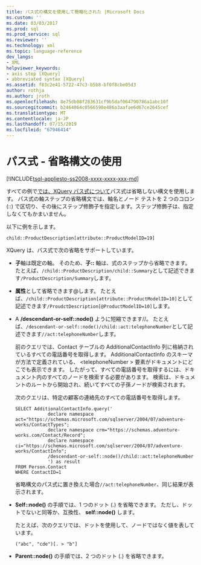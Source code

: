 ```yaml
---
title: パス式の構文を使用して簡略化された |Microsoft Docs
ms.custom: ''
ms.date: 03/03/2017
ms.prod: sql
ms.prod_service: sql
ms.reviewer: ''
ms.technology: xml
ms.topic: language-reference
dev_langs:
- XML
helpviewer_keywords:
- axis step [XQuery]
- abbreviated syntax [XQuery]
ms.assetid: f83c2e41-5722-47c3-b5b8-bf0f8cbe05d3
author: rothja
ms.author: jroth
ms.openlocfilehash: 8e75db08f283631cf9b5daf064790786a1abc10f
ms.sourcegitcommit: b2464064c0566590e486a3aafae6d67ce2645cef
ms.translationtype: MT
ms.contentlocale: ja-JP
ms.lasthandoff: 07/15/2019
ms.locfileid: "67946414"
---
```

# <a name="path-expressions---using-abbreviated-syntax"></a>パス式 - 省略構文の使用
[!INCLUDE[tsql-appliesto-ss2008-xxxx-xxxx-xxx-md](../includes/tsql-appliesto-ss2008-xxxx-xxxx-xxx-md.md)]

  すべての例で[では、XQuery パス式について](../xquery/path-expressions-xquery.md)パス式は省略しない構文を使用します。 パス式の軸ステップの省略構文では、軸名とノード テストを 2 つのコロン (::) で区切り、その後にステップ修飾子を指定します。ステップ修飾子は、指定しなくてもかまいません。  
  
 以下に例を示します。  
  
```  
child::ProductDescription[attribute::ProductModelID=19]  
```  
  
 XQuery は、パス式で次の省略をサポートしています。  
  
-   **子**軸は既定の軸。 そのため、**子::** 軸は、式のステップから省略できます。 たとえば、`/child::ProductDescription/child::Summary`として記述できます`/ProductDescription/Summary`します。  
  
-   **属性**として省略できます@します。 たとえば、`/child::ProductDescription[attribute::ProductModelID=10]`として記述できます`/ProudctDescription[@ProductModelID=10]`します。  
  
-   A **/descendant-or-self::node()** ように短縮できます//。 たとえば、`/descendant-or-self::node()/child::act:telephoneNumber`として記述できます`//act:telephoneNumber`します。  
  
     前のクエリでは、Contact テーブルの AdditionalContactInfo 列に格納されているすべての電話番号を取得します。 AdditionalContactInfo のスキーマが方法で定義されている、 \<telephoneNumber > 要素がドキュメントにどこでも表示できます。 したがって、すべての電話番号を取得するには、ドキュメント内のすべてのノードを検索する必要があります。 検索は、ドキュメントのルートから開始され、続いてすべての子孫ノードが検索されます。  
  
     次のクエリは、特定の顧客の連絡先のすべての電話番号を取得します。  
  
    ```  
    SELECT AdditionalContactInfo.query('             
                declare namespace act="https://schemas.microsoft.com/sqlserver/2004/07/adventure-works/ContactTypes";             
                declare namespace crm="https://schemas.adventure-works.com/Contact/Record";             
                declare namespace ci="https://schemas.microsoft.com/sqlserver/2004/07/adventure-works/ContactInfo";             
                /descendant-or-self::node()/child::act:telephoneNumber             
                ') as result             
    FROM Person.Contact             
    WHERE ContactID=1             
    ```  
  
     省略構文のパス式に置き換えた場合`//act:telephoneNumber`、同じ結果が表示されます。  
  
-   **Self::node()** の手順では、1 つのドット (.) を省略できます。 ただし、ドットでないと同等か、互換性、 **self::node()** します。  
  
     たとえば、次のクエリでは、ドットを使用して、ノードではなく値を表しています。  
  
    ```  
    ("abc", "cde")[. > "b"]  
    ```  
  
-   **Parent::node()** の手順では、2 つのドット (.) を省略できます。  
  
  
